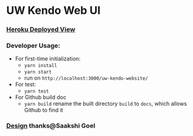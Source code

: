 # UW Kendo Web UI
### [Heroku Deployed View](https://git.heroku.com/uw-kendo-web.git)
### Developer Usage:
   - For first-time initialization:
     - `yarn install`
     - `yarn start`
     - run on `http://localhost:3000/uw-kendo-website/`
   - For test:
     - `yarn test`
   - For Github build doc
     - `yarn build` rename the built directory `build` to `docs`, which allows Github to find it
### [Design](https://www.figma.com/file/Pk82TI8MmukIKFk7ICZ9H2/UW-Kendo?node-id=57%3A0) thanks@Saakshi Goel
